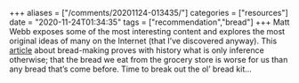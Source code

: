 +++
aliases = ["/comments/20201124-013435/"]
categories = ["resources"]
date = "2020-11-24T01:34:35"
tags = ["recommendation","bread"]
+++
Matt Webb exposes some of the most interesting content and explores the most original ideas of many on the Internet (that I’ve discovered anyway). This [article](http://interconnected.org/home/2020/11/23/chorleywood) about bread-making proves with history what is only inference otherwise; that the bread we eat from the grocery store is worse for us than any bread that’s come before. Time to break out the ol’ bread kit...


